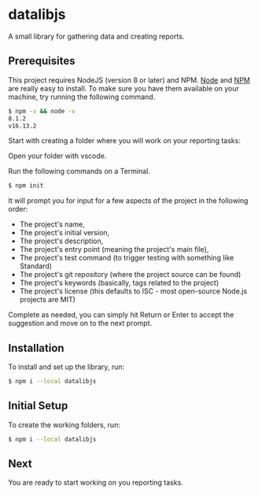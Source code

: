 # datalibjs
A small library for gathering data and creating reports.

## Prerequisites

This project requires NodeJS (version 8 or later) and NPM.
[Node](http://nodejs.org/) and [NPM](https://npmjs.org/) are really easy to install.
To make sure you have them available on your machine,
try running the following command.

```sh
$ npm -v && node -v
8.1.2
v16.13.2
```
Start with creating a folder where you will work on your reporting tasks:

Open your folder with vscode.

Run the following commands on a Terminal.

```cmd
$ npm init
```
 It will prompt you for input for a few aspects of the project in the following order:

* The project's name,
* The project's initial version,
* The project's description,
* The project's entry point (meaning the project's main file),
* The project's test command (to trigger testing with something like Standard)
* The project's git repository (where the project source can be found)
* The project's keywords (basically, tags related to the project)
* The project's license (this defaults to ISC - most open-source Node.js projects are MIT)

Complete as needed, you can simply hit Return or Enter to accept the suggestion and move on to the next prompt.

## Installation

To install and set up the library, run:

```sh
$ npm i --local datalibjs
```
## Initial Setup

To create the working folders, run:

```sh
$ npm i --local datalibjs
```

## Next

You are ready to start working on you reporting tasks.
